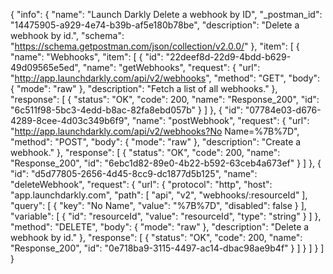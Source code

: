 {
  "info": {
    "name": "Launch Darkly Delete a webhook by ID",
    "_postman_id": "14475905-a929-4e74-b39b-af5e180b78be",
    "description": "Delete a webhook by id.",
    "schema": "https://schema.getpostman.com/json/collection/v2.0.0/"
  },
  "item": [
    {
      "name": "Webhooks",
      "item": [
        {
          "id": "22deef8d-22d9-4bdd-b629-49d09565e5ed",
          "name": "getWebhooks",
          "request": {
            "url": "http://app.launchdarkly.com/api/v2/webhooks",
            "method": "GET",
            "body": {
              "mode": "raw"
            },
            "description": "Fetch a list of all webhooks."
          },
          "response": [
            {
              "status": "OK",
              "code": 200,
              "name": "Response_200",
              "id": "6c511f98-5bc3-4edd-b8ac-82fa8ebd057b"
            }
          ]
        },
        {
          "id": "07784e03-d676-4289-8cee-4d03c349b6f9",
          "name": "postWebhook",
          "request": {
            "url": "http://app.launchdarkly.com/api/v2/webhooks?No Name=%7B%7D",
            "method": "POST",
            "body": {
              "mode": "raw"
            },
            "description": "Create a webhook."
          },
          "response": [
            {
              "status": "OK",
              "code": 200,
              "name": "Response_200",
              "id": "6ebc1d82-89e0-4b22-b592-63ceb4a673ef"
            }
          ]
        },
        {
          "id": "d5d77805-2656-4d45-8cc9-dc1877d5b125",
          "name": "deleteWebhook",
          "request": {
            "url": {
              "protocol": "http",
              "host": "app.launchdarkly.com",
              "path": [
                "api",
                "v2",
                "webhooks/:resourceId"
              ],
              "query": [
                {
                  "key": "No Name",
                  "value": "%7B%7D",
                  "disabled": false
                }
              ],
              "variable": [
                {
                  "id": "resourceId",
                  "value": "resourceId",
                  "type": "string"
                }
              ]
            },
            "method": "DELETE",
            "body": {
              "mode": "raw"
            },
            "description": "Delete a webhook by id."
          },
          "response": [
            {
              "status": "OK",
              "code": 200,
              "name": "Response_200",
              "id": "0e718ba9-3115-4497-ac14-dbac98ae9b4f"
            }
          ]
        }
      ]
    }
  ]
}